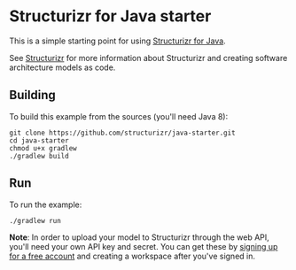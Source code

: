 # Structurizr for Java starter

This is a simple starting point for using [Structurizr for Java](https://github.com/structurizr/java).

See [Structurizr](https://structurizr.com) for more information about Structurizr and creating software architecture models as code.

## Building

To build this example from the sources (you'll need Java 8):

```
git clone https://github.com/structurizr/java-starter.git
cd java-starter
chmod u+x gradlew
./gradlew build
```

## Run

To run the example:

```
./gradlew run
```

__Note__: In order to upload your model to Structurizr through the web API, you'll need your own API key and secret. You can get these by [signing up for a free account](https://www.structurizr.com/signup) and creating a workspace after you've signed in.